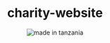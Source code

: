 <h1 align="center">charity-website</h1>

<p align="center">
<img src="https://img.shields.io/badge/made%20in-tanzania-green?style=for-the-badge" alt="made in tanzania">
</p>

